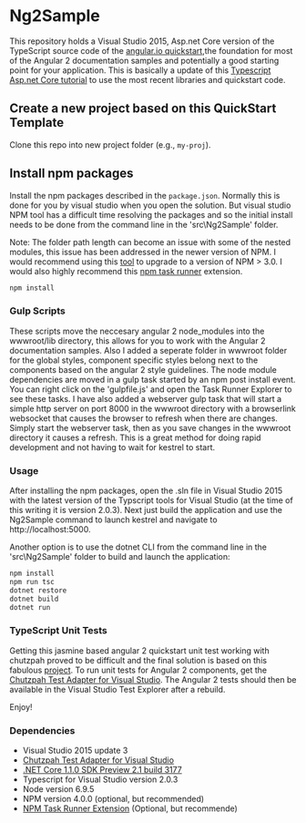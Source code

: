 # Ng2Sample
This repository holds a Visual Studio 2015, Asp.net Core version of the TypeScript source code of the 
[angular.io quickstart](https://angular.io/docs/ts/latest/quickstart.html),the foundation for most of
the Angular 2 documentation samples and potentially a good starting point for your application. This is 
basically a update of this [Typescript Asp.net Core tutorial](http://www.typescriptlang.org/docs/handbook/asp-net-core.html)
to use the most recent libraries and quickstart code.

## Create a new project based on this QuickStart Template

Clone this repo into new project folder (e.g., `my-proj`).

## Install npm packages

Install the npm packages described in the `package.json`. Normally this is done for you by visual studio
when you open the solution. But visual studio NPM tool has a difficult time resolving the packages and so the
initial install needs to be done from the command line in the 'src\Ng2Sample' folder. 

Note: The folder path length can become an issue with some of the nested modules, this issue has been addressed in
the newer version of NPM. I would recommend using this [tool](https://github.com/felixrieseberg/npm-windows-upgrade) to
upgrade to a version of NPM > 3.0. I would also highly recommend this [npm task runner](https://github.com/madskristensen/NpmTaskRunner) extension.

```bash
npm install
```
### Gulp Scripts

These scripts move the neccesary angular 2 node_modules into the wwwroot/lib directory, this allows for you to work with the Angular 
2 documentation samples. Also I added a seperate folder in wwwroot folder for the global styles, component specific styles belong next to the components based 
on the angular 2 style guidelines. The node module dependencies are moved in a gulp task started by an npm post install event. You can right click on the 'gulpfile.js' 
and open the Task Runner Explorer to see these tasks. I have also added a webserver gulp task that will start a simple http server on port 8000 in the wwwroot directory
with a browserlink websocket that causes the browser to refresh when there are changes. Simply start the webserver task, then as you save changes in the wwwroot directory it
causes a refresh. This is a great method for doing rapid development and not having to wait for kestrel to start.

### Usage

After installing the npm packages, open the .sln file in Visual Studio 2015 with the latest version of 
the Typscript tools for Visual Studio (at the time of this writing it is version 2.0.3). 
Next just build the application and use the Ng2Sample command to launch kestrel and navigate to http://localhost:5000. 

Another option is to use the dotnet CLI from the command line in the 'src\Ng2Sample' folder to build and launch the application:
```bash
npm install
npm run tsc
dotnet restore
dotnet build
dotnet run
```

### TypeScript Unit Tests

Getting this jasmine based angular 2 quickstart unit test working with chutzpah proved to be difficult and the final solution is based on 
this fabulous [project](https://github.com/GeorgDangl/NetCoreHeroes). To run unit tests for Angular 2 components, get the
[Chutzpah Test Adapter for Visual Studio](https://visualstudiogallery.msdn.microsoft.com/f8741f04-bae4-4900-81c7-7c9bfb9ed1fe).
The Angular 2 tests should then be available in the Visual Studio Test Explorer after a rebuild.

Enjoy!

### Dependencies
* Visual Studio 2015 update 3
* [Chutzpah Test Adapter for Visual Studio](https://visualstudiogallery.msdn.microsoft.com/f8741f04-bae4-4900-81c7-7c9bfb9ed1fe)
* [.NET Core 1.1.0 SDK Preview 2.1 build 3177](https://github.com/dotnet/core/blob/master/release-notes/download-archives/1.1-preview2.1-download.md)
* Typescript for Visual Studio version 2.0.3
* Node version 6.9.5
* NPM version 4.0.0 (optional, but recommended)
* [NPM Task Runner Extension](https://github.com/madskristensen/NpmTaskRunner) (Optional, but recommende)
